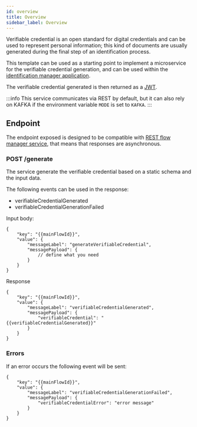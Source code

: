 ```yaml
---
id: overview
title: Overview
sidebar_label: Overview
---
```




Verifiable credential is an open standard for digital credentials and can be used to represent personal information; this kind of documents are usually generated during the final step of an identification process. 

This template can be used as a starting point to implement a microservice for the verifiable credential generation, and can be used within the [identification manager application](/runtime-components/applications/identification-manager/10_overview.md).

The verifiable credential generated is then returned as a [JWT](https://www.rfc-editor.org/rfc/rfc7519).

:::info
This service communicates via REST by default, but it can also rely on KAFKA if the environment variable `MODE` is set to `KAFKA`.
:::

## Endpoint

The endpoint exposed is designed to be compatible with [REST flow manager service](/runtime-components/plugins/flow-manager-service/10_overview.md), that means that responses are asynchronous. 

### POST /generate

The service generate the verifiable credential based on a static schema and the input data.

The following events can be used in the response:
- verifiableCredentialGenerated
- verifiableCredentialGenerationFailed

Input body:

```
{
    "key": "{{mainFlowId}}",
    "value": {
        "messageLabel": "generateVerifiableCredential",
        "messagePayload": {
            // define what you need
        }
    }
}
```

Response
```
{
    "key": "{{mainFlowId}}",
    "value": {
        "messageLabel": "verifiableCredentialGenerated",
        "messagePayload": {
            "verifiableCredential": "{{verifiableCredentialGenerated}}"
        }
    }
}
```

### Errors
If an error occurs the following event will be sent:
```
{
    "key": "{{mainFlowId}}",
    "value": {
        "messageLabel": "verifiableCredentialGenerationFailed",
        "messagePayload": {
            "verifiableCredentialError": "error message"
        }
    }
}
```
